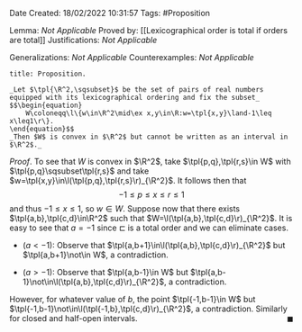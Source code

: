 <div class="topSpace"></div>

Date Created: 18/02/2022 10:31:57
Tags: #Proposition

Lemma: _Not Applicable_
Proved by: [[Lexicographical order is total if orders are total]]
Justifications: _Not Applicable_

Generalizations: _Not Applicable_
Counterexamples: _Not Applicable_

``` ad-Proposition
title: Proposition.

_Let $\tpl{\R^2,\sqsubset}$ be the set of pairs of real numbers equipped with its lexicographical ordering and fix the subset_
$$\begin{equation}
    W\coloneqq\l\{w\in\R^2\mid\ex x,y\in\R:w=\tpl{x,y}\land-1\leq x\leq1\r\}.
\end{equation}$$
_Then $W$ is convex in $\R^2$ but cannot be written as an interval in $\R^2$._

```

_Proof_. To see that $W$ is convex in $\R^2$, take $\tpl{p,q},\tpl{r,s}\in W$ with $\tpl{p,q}\sqsubset\tpl{r,s}$ and take $w=\tpl{x,y}\in\l(\tpl{p,q},\tpl{r,s}\r)_{\R^2}$. It follows then that
$$\begin{equation}
    -1\leq p\leq x\leq r\leq 1
\end{equation}$$
and thus $-1\leq x\leq 1$, so $w\in W$. Suppose now that there exists $\tpl{a,b},\tpl{c,d}\in\R^2$ such that $W=\l(\tpl{a,b},\tpl{c,d}\r)_{\R^2}$. It is easy to see that $a=-1$ since $\sqsubset$ is a total order and we can eliminate cases.
* ($a<-1$): Observe that $\tpl{a,b+1}\in\l(\tpl{a,b},\tpl{c,d}\r)_{\R^2}$ but $\tpl{a,b+1}\not\in W$, a contradiction.

* ($a>-1$): Observe that $\tpl{a,b-1}\in W$ but $\tpl{a,b-1}\not\in\l(\tpl{a,b},\tpl{c,d}\r)_{\R^2}$, a contradiction.

However, for whatever value of $b$, the point $\tpl{-1,b-1}\in W$ but $\tpl{-1,b-1}\not\in\l(\tpl{-1,b},\tpl{c,d}\r)_{\R^2}$, a contradiction. Similarly for closed and half-open intervals.<span style="float:right;">$\blacksquare$</span>
